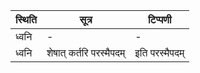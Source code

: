 | स्थिति | सूत्र | टिप्पणी |
| ----- | ------- | ------ |
| ध्वनि | - | - |
| ध्वनि | शेषात् कर्तरि परस्मैपदम् | इति परस्मैपदम् |
